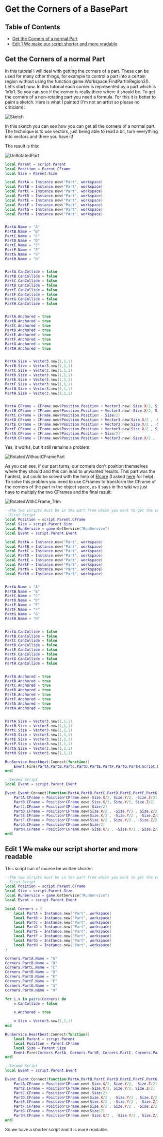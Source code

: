 # Get the Corners of a BasePart

## Table of Contents

* [Get the Corners of a normal Part](#get-the-corners-of-a-normal-part)
* [Edit 1 We make our script shorter and more readable](#edit-1-we-make-our-script-shorter-and-more-readable)

## Get the Corners of a normal Part
In this tutorial I will deal with getting the corners of a part. These can be used for many other things, for example to control a part into a certain region without using the function game.Workspace:FindPartInRegion3(). Let's start now. In this tutorial each corner is represented by a part which is 1x1x1. So you can see if the corner is really there where it should be. To get the corners of a non-rotating part you need a formula. For this it is better to paint a sketch. Here is what I painted (I'm not an artist so please no criticism):

![Sketch](imgs/GetCornersOfPart/Sketch.png)

In this sketch you can see how you can get all the corners of a normal part. The technique is to use vectors, just being able to read a bit, turn everything into vectors and there you have it!

The result is this:

![UnRotatedPart](imgs/GetCornersOfPart/UnRotatedPart.gif)

```Lua
local Parent = script.Parent
local Position = Parent.CFrame
local Size = Parent.Size

local PartA = Instance.new("Part", workspace)
local PartB = Instance.new("Part", workspace)
local PartC = Instance.new("Part", workspace)
local PartD = Instance.new("Part", workspace)
local PartE = Instance.new("Part", workspace)
local PartF = Instance.new("Part", workspace)
local PartG = Instance.new("Part", workspace)
local PartH = Instance.new("Part", workspace)


PartA.Name = "A"
PartB.Name = "B"
PartC.Name = "C"
PartD.Name = "D"
PartE.Name = "E"
PartF.Name = "F"
PartG.Name = "G"
PartH.Name = "H"


PartA.CanCollide = false
PartB.CanCollide = false
PartC.CanCollide = false
PartD.CanCollide = false
PartE.CanCollide = false
PartF.CanCollide = false
PartG.CanCollide = false
PartH.CanCollide = false


PartA.Anchored = true
PartB.Anchored = true
PartC.Anchored = true
PartD.Anchored = true
PartE.Anchored = true
PartF.Anchored = true
PartG.Anchored = true
PartH.Anchored = true


PartA.Size = Vector3.new(1,1,1)
PartB.Size = Vector3.new(1,1,1)
PartC.Size = Vector3.new(1,1,1)
PartD.Size = Vector3.new(1,1,1)
PartE.Size = Vector3.new(1,1,1)
PartF.Size = Vector3.new(1,1,1)
PartG.Size = Vector3.new(1,1,1)
PartH.Size = Vector3.new(1,1,1)


PartA.CFrame = CFrame.new(Position.Position + Vector3.new(-Size.X/2, Size.Y/2, -Size.Z/2))
PartB.CFrame = CFrame.new(Position.Position + Vector3.new(-Size.X/2, Size.Y/2, Size.Z/2))
PartC.CFrame = CFrame.new(Position.Position - Size/2)
PartD.CFrame = CFrame.new(Position.Position + Vector3.new(Size.X/2 , -Size.Y/2 , Size.Z/2))
PartE.CFrame = CFrame.new(Position.Position + Vector3.new(Size.X/2 , -Size.Y/2 , -Size.Z/2))
PartF.CFrame = CFrame.new(Position.Position + Vector3.new(Size.X/2 , Size.Y/2 , -Size.Z/2))
PartG.CFrame = CFrame.new(Position.Position + Size/2)
PartH.CFrame = CFrame.new(Position.Position + Vector3.new(-Size.X/2 , -Size.Y/2 , Size.Z/2))
```

Yes, it works, but it still remains a problem:

![RotatedWithoutCFramePart](imgs/GetCornersOfPart/RotatedWithoutCFramePart.gif)

As you can see, if our part turns, our corners don't position themselves where they should and this can lead to unwanted results. This part was the hardest, but could be solved with the help of [Elcore](https://devforum.roblox.com/u/elocore/summary) (I asked [here](https://devforum.roblox.com/t/cframe-toobjectspace-does-not-really-work/443293) for help). To solve this problem you need to use CFrames to transform the CFrame of the corners of the part in the object space, as it says in the [wiki](https://developer.roblox.com/en-us/api-reference/datatype/CFrame) we just have to multiply the two CFrames and the final result:

![RotatedWithCFrame_Trim](imgs/GetCornersOfPart/RotatedWithCFrame_Trim.gif)
```Lua
--The two scripts must be in the part from which you want to get the corners.
--First Script
local Position = script.Parent.CFrame
local Size = script.Parent.Size
local RunService = game:GetService("RunService")
local Event = script.Parent.Event

local PartA = Instance.new("Part", workspace)
local PartB = Instance.new("Part", workspace)
local PartC = Instance.new("Part", workspace)
local PartD = Instance.new("Part", workspace)
local PartE = Instance.new("Part", workspace)
local PartF = Instance.new("Part", workspace)
local PartG = Instance.new("Part", workspace)
local PartH = Instance.new("Part", workspace)


PartA.Name = "A"
PartB.Name = "B"
PartC.Name = "C"
PartD.Name = "D"
PartE.Name = "E"
PartF.Name = "F"
PartG.Name = "G"
PartH.Name = "H"


PartA.CanCollide = false
PartB.CanCollide = false
PartC.CanCollide = false
PartD.CanCollide = false
PartE.CanCollide = false
PartF.CanCollide = false
PartG.CanCollide = false
PartH.CanCollide = false


PartA.Anchored = true
PartB.Anchored = true
PartC.Anchored = true
PartD.Anchored = true
PartE.Anchored = true
PartF.Anchored = true
PartG.Anchored = true
PartH.Anchored = true


PartA.Size = Vector3.new(1,1,1)
PartB.Size = Vector3.new(1,1,1)
PartC.Size = Vector3.new(1,1,1)
PartD.Size = Vector3.new(1,1,1)
PartE.Size = Vector3.new(1,1,1)
PartF.Size = Vector3.new(1,1,1)
PartG.Size = Vector3.new(1,1,1)
PartH.Size = Vector3.new(1,1,1)

RunService.Heartbeat:Connect(function()
	Event:Fire(PartA,PartB,PartC,PartD,PartE,PartF,PartG,PartH,script.Parent.CFrame,script.Parent.Size)
end)

--Second Script
local Event = script.Parent.Event

Event.Event:Connect(function(PartA,PartB,PartC,PartD,PartE,PartF,PartG,PartH,Position,Size)
	PartA.CFrame = Position*CFrame.new(-Size.X/2, Size.Y/2, -Size.Z/2)
	PartB.CFrame = Position*CFrame.new(-Size.X/2, Size.Y/2, Size.Z/2)
	PartC.CFrame = Position*CFrame.new(-Size/2)
	PartD.CFrame = Position*CFrame.new(Size.X/2 , -Size.Y/2 , Size.Z/2)
	PartE.CFrame = Position*CFrame.new(Size.X/2 , -Size.Y/2 , -Size.Z/2)
	PartF.CFrame = Position*CFrame.new(Size.X/2 , Size.Y/2 , -Size.Z/2)
	PartG.CFrame = Position*CFrame.new(Size/2)
	PartH.CFrame = Position*CFrame.new(-Size.X/2 , -Size.Y/2 , Size.Z/2)	
end)
```

## Edit 1 We make our script shorter and more readable
This script can of course be written shorter:
```Lua
--The two scripts must be in the part from which you want to get the corners.
--First Script
local Position = script.Parent.CFrame
local Size = script.Parent.Size
local RunService = game:GetService("RunService")
local Event = script.Parent.Event

local Corners = {
	local PartA = Instance.new("Part", workspace)
	local PartB = Instance.new("Part", workspace)
	local PartC = Instance.new("Part", workspace)
	local PartD = Instance.new("Part", workspace)
	local PartE = Instance.new("Part", workspace)
	local PartF = Instance.new("Part", workspace)
	local PartG = Instance.new("Part", workspace)
	local PartH = Instance.new("Part", workspace)
}

Corners.PartA.Name = "A"
Corners.PartB.Name = "B"
Corners.PartC.Name = "C"
Corners.PartD.Name = "D"
Corners.PartE.Name = "E"
Corners.PartF.Name = "F"
Corners.PartG.Name = "G"
Corners.PartH.Name = "H"

for i,v in pairs(Corners) do
	v.CanCollide = false

	v.Anchored = true

	v.Size = Vector3.new(1,1,1)
end

RunService.Heartbeat:Connect(function()
	local Parent = script.Parent
	local Position = Parent.CFrame
	local Size = Parent.Size
	Event:Fire(Corners.PartA, Corners.PartB, Corners.PartC, Corners.PartD, Corners.PartE, Corners.PartF, Corners.PartG, Corners.PartH, Position, Size)
end)

--Second Script
local Event = script.Parent.Event

Event.Event:Connect(function(PartA,PartB,PartC,PartD,PartE,PartF,PartG,PartH,Position,Size)
	PartA.CFrame = Position*CFrame.new(-Size.X/2, Size.Y/2, -Size.Z/2)
	PartB.CFrame = Position*CFrame.new(-Size.X/2, Size.Y/2, Size.Z/2)
	PartC.CFrame = Position*CFrame.new(-Size/2)
	PartD.CFrame = Position*CFrame.new(Size.X/2 , -Size.Y/2 , Size.Z/2)
	PartE.CFrame = Position*CFrame.new(Size.X/2 , -Size.Y/2 , -Size.Z/2)
	PartF.CFrame = Position*CFrame.new(Size.X/2 , Size.Y/2 , -Size.Z/2)
	PartG.CFrame = Position*CFrame.new(Size/2)
	PartH.CFrame = Position*CFrame.new(-Size.X/2 , -Size.Y/2 , Size.Z/2)	
end)
```
So we have a shorter script and it is more readable.
